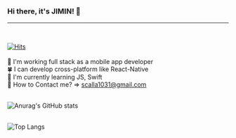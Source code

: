 ### Hi there, it's JIMIN! 👋
-- - 
<br>

[![Hits](https://hits.seeyoufarm.com/api/count/incr/badge.svg?url=https%3A%2F%2Fgithub.com%2FJJIMINSHIN%2Fhit-counter&count_bg=%2379C83D&title_bg=%23555555&icon=&icon_color=%23E7E7E7&title=hits&edge_flat=false)](https://hits.seeyoufarm.com)
<br><br>
🌱 I'm working full stack as a mobile app developer <br>
🍀 I can develop cross-platform like React-Native <br>
🥦 I'm currently learning JS, Swift <br>
🌳 How to Contact me? => scalla1031@gmail.com <br><br>

![Anurag's GitHub stats](https://github-readme-stats.vercel.app/api?username=JJIMINSHIN&show_icons=true&theme=vue)<br><br>

![Top Langs](https://github-readme-stats.vercel.app/api/top-langs/?username=JJIMINSHIN&layout=compact&theme=vue)



<!--
**JJIMINSHIN/JJIMINSHIN** is a ✨ _special_ ✨ repository because its `README.md` (this file) appears on your GitHub profile.

Here are some ideas to get you started:

- 🔭 I’m currently working on ...
- 🌱 I’m currently learning ...
- 👯 I’m looking to collaborate on ...
- 🤔 I’m looking for help with ...
- 💬 Ask me about ...
- 📫 How to reach me: ...
- 😄 Pronouns: ...
- ⚡ Fun fact: ...
-->
